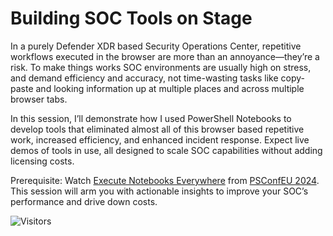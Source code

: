 # Building SOC Tools on Stage

In a purely Defender XDR based Security Operations Center, repetitive workflows executed in the browser are more than an annoyance—they’re a risk. To make things works SOC environments are usually high on stress, and demand efficiency and accuracy, not time-wasting tasks like copy-paste and looking information up at multiple places and across multiple browser tabs.

In this session, I’ll demonstrate how I used PowerShell Notebooks to develop tools that eliminated almost all of this browser based repetitive work, increased efficiency, and enhanced incident response. Expect live demos of tools in use, all designed to scale SOC capabilities without adding licensing costs.

Prerequisite: Watch [Execute Notebooks Everywhere](https://youtu.be/RNQto14mH9s) from [PSConfEU 2024](https://github.com/psconfeu/2024/tree/main/DavidSass/PowerShellNotebooks_everywhere). This session will arm you with actionable insights to improve your SOC’s performance and drive down costs.

![Visitors](https://api.visitorbadge.io/api/visitors?path=https%3A%2F%2Fgithub.com%2Fpsconfeu%2F2025%2FDavidSass%2Fsoc-on-stage%2Freadme.md&countColor=%23263759)
